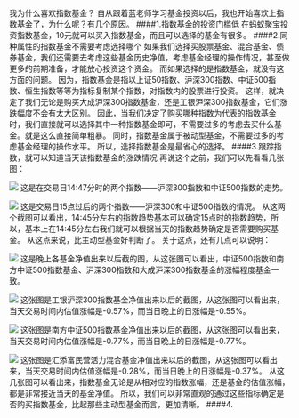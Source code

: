 
我为什么喜欢指数基金？
自从跟着蓝老师学习基金投资以后，我也开始喜欢上指数基金了，为什么呢？有几个原因。
####1.指数基金的投资门槛低
在蚂蚁聚宝投资指数基金，10元就可以买入指数基金，而且可以选择的基金有很多。
####2.同种属性的指数基金不需要考虑选择哪个
如果我们选择买股票基金、混合基金、债券基金，我们还需要去考虑这些基金历史净值，考虑基金经理的操作情况，甚至做更多的前期准备，才能放心投资这个资金。
而如果选择的是指数基金，就没有这方面的问题。
因为，指数基金是指以上证50指数、沪深300指数、中证500指数、恒生指数等等为指标复制某个指数，对指数内的股票进行投资。
这样，就决定了我们无论是购买大成沪深300指数基金，还是工银沪深300指数基金，它们涨跌幅度不会有太大区别。
因此，当我们决定了购买哪种指数为代表的指数基金时，我们直接就可以选择其中一种指数基金即可，不需要过多的考虑去买什么基金。就是这么直接简单粗暴。
同时，指数基金属于被动型基金，不需要过多的考虑基金经理的操作水平。
所以，选择指数基金是最省心的选择。
####3.跟踪指数，就可以知道当天该指数基金的涨跌情况
再说这个之前，我们可以先看看几张图：

![](./_image/14点47分指数.jpg)
这是在交易日14:47分时的两个指数——沪深300指数和中证500指数的走势。

![](./_image/三点指数.jpg)
这是交易日15点过后的两个指数——沪深300和中证500指数的情况。
从这两个截图可以看出，14:45分左右的指数趋势基本可以确定15点时的指数趋势，所以，基本上在14:45分左右我们就可以根据当天的指数趋势确定是否需要购买基金。
从这点来说，比主动型基金好判断了。
关于这点，还有几点可以说明：

![](./_image/晚上指数.jpg)
这是晚上各基金净值出来以后截的图，从这张图可以看出，中证500指数和南方中证500指数基金、沪深300指数和大成沪深300指数基金的涨幅程度基金一致。

![](./_image/工银沪深300指数.jpg)
这张图是工银沪深300指数基金净值出来以后的截图，从这张图可以看出来，当天交易时间内估值涨幅是-0.57%，而当日晚上的日涨幅是-0.55%。

![](./_image/农银中证500指数晚上指数.jpg)
这张图是南方中证500指数基金净值出来以后的截图，从这张图可以看出来，当天交易时间内估值涨幅是-0.77%，而当日晚上的日涨幅是-0.77%。

![](./_image/主动型基金.jpg)
这张图是汇添富民营活力混合基金净值出来以后的截图，从这张图可以看出来，当天交易时间内估值涨幅是-0.28%，而当日晚上的日涨幅是-0.37%。
从这几张图可以看出来，指数基金无论是从相对应的指数涨幅，还是基金的估值涨幅，都是非常接近当天的基金净值。
所以，我们可以非常直观的通过这些指标确定是否购买指数基金，比起那些主动型基金而言，更加清晰。
####4.
